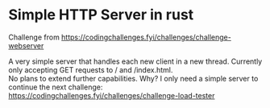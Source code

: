 # Simple HTTP Server in rust
Challenge from https://codingchallenges.fyi/challenges/challenge-webserver

A very simple server that handles each new client in a new thread. Currently only accepting GET requests to / and /index.html. <br>
No plans to extend further capabilities. Why? I only need a simple server to continue the next challenge: https://codingchallenges.fyi/challenges/challenge-load-tester